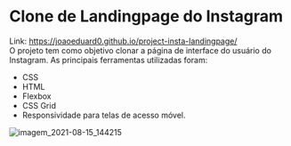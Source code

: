 # Clone de Landingpage do Instagram
Link: https://joaoeduard0.github.io/project-insta-landingpage/ <br/>
 O projeto tem como objetivo clonar a página de interface do usuário do Instagram.
 As principais ferramentas utilizadas foram:
  - CSS
  - HTML
  - Flexbox 
  - CSS Grid
  - Responsividade para telas de acesso móvel.


                                  
![imagem_2021-08-15_144215](https://user-images.githubusercontent.com/85971725/129487451-62f31c22-1f57-4d02-90a8-925befae116a.png)


